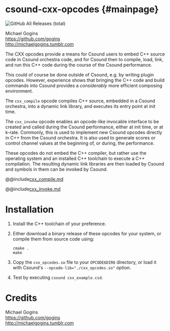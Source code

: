 csound-cxx-opcodes                         {#mainpage}
==================
![GitHub All Releases (total)](https://img.shields.io/github/downloads/gogins/clang-opcodes/total.svg)<br>

Michael Gogins<br>
https://github.com/gogins<br>
http://michaelgogins.tumblr.com

The CXX opcodes provide a means for Csound users to embed C++ source code 
in Csound orchestra code, and for Csound then to compile, load, link, and run 
this C++ code during the course of the Csound performance.

This could of course be done outside of Csound, e.g. by writing plugin 
opcodes. However, experience shows that bringing the C++ code and build 
commands into Csound provides a _considerably_ more efficient composing 
environment.

The `cxx_compile` opcode compiles C++ source, embedded in a Csound 
orchestra, into a dynamic link library, and executes its entry point at init 
time.

The `cxx_invoke` opcode enables an opcode-like invocable interface to be 
created and called during the Csound performance, either at init time, or 
at k-rate. Commonly, this is used to implement new Csound opcodes directly in 
C++ from the Csound orchestra. It is also used to generate scores or control 
channel values at the beginning of, or during, the performance.

These opcodes do not embed the C++ compiler, but rather use the operating 
system and an installed C++ toolchain to execute a C++ compilation. The 
resulting dynamic link libraries are then loaded by Csound and symbols in them 
can be invoked by Csound.

@@include[cxx_compile.md](doc/cxx_compile.md)

@@include[cxx_invoke.md](doc/cxx_invoke.md)

# Installation

1. Install the C++ toolchain of your preference.

2. Either download a binary release of these opcodes for your system, or 
   compile them from source code using:
   ```
   cmake .
   make
   ```
   
3. Copy the `cxx_opcodes.so` file to your `OPCODE6DIR6` directory, or load 
   it with Csound's `--opcode-lib="./cxx_opcodes.so"` option.
   
4. Test by executing `csound cxx_example.csd`. 

# Credits

Michael Gogins<br>
https://github.com/gogins<br>
http://michaelgogins.tumblr.com
